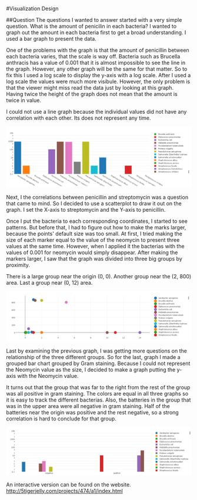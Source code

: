 #Visualization Design

##Question
The questions I wanted to answer started with a very simple question. What is the amount of penicilin in each bacteria? I wanted to graph out the amount in each bacteria first to get a broad understanding. I used a bar graph to present the data.

One of the problems with the graph is that the amount of penicillin between each bacteria varies, that the scale is way off. Bacteria such as Brucella anthracis has a value of 0.001 that it is almost impossible to see the line in the graph. However, any other graph will be the same for that matter. So to fix this I used a log scale to display the y-axis with a log scale. After I used a log scale the values were much more visibule. However, the only problem is that the viewer might miss read the data just by looking at this graph. Having twice the height of the graph does not mean that the amount is twice in value.

I could not use a line graph because the individual values did not have any correlation with each other. Its does not represent any time.

![alt text](img/1.png "Logo Title Text 1")

Next, I the correlations between penicillin and streptomycin was a question that came to mind. So I decided to use a scatterplot to draw it out on the graph. I set the X-axis to streptomycin and the Y-axis to penicillin.

Once I put the bacteria to each corresponding coordinates, I started to see patterns. But before that, I had to figure out how to make the marks larger, because the points' default size was too small. At first, I tried making the size of each marker equal to the value of the neomycin to present three values at the same time. However, when I applied it the bacterias with the values of 0.001 for neomycin would simply disappear. After making the markers larger, I saw that the graph was divided into three big groups by proximity.

There is a large group near the origin (0, 0). Another group near the (2, 800) area. Last a group near (0, 12) area.

![alt text](img/2.png "Logo Title Text 1")

Last by examining the previous graph, I was getting more questions on the relationship of the three different groups. So for the last, graph I made a grouped bar chart grouped by Gram staining. Because I could not represent the Neomycin value as the size, I decided to make a graph putting the y-axis with the Neomycin value.

It turns out that the group that was far to the right from the rest of the group was all positive in gram staining. The colors are equal in all three graphs so it is easy to track the different bacterias. Also, the batteries in the group that was in the upper area were all negative in gram staining. Half of the batteries near the origin was positive and the rest negative, so a strong correlation is hard to conclude for that group.

![alt text](img/3.png "Logo Title Text 1")


An interactive version can be found on the website.
http://5tigerjelly.com/projects/474/a1/index.html
